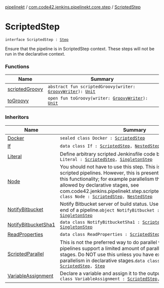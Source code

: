 [pipelinekt](../../index.md) / [com.code42.jenkins.pipelinekt.core.step](../index.md) / [ScriptedStep](./index.md)

# ScriptedStep

`interface ScriptedStep : `[`Step`](../-step/index.md)

Ensure that the pipeline is in ScriptedStep context.  These steps will not be run in the declarative context.

### Functions

| Name | Summary |
|---|---|
| [scriptedGroovy](scripted-groovy.md) | `abstract fun scriptedGroovy(writer: `[`GroovyWriter`](../../com.code42.jenkins.pipelinekt.core.writer/-groovy-writer/index.md)`): `[`Unit`](https://kotlinlang.org/api/latest/jvm/stdlib/kotlin/-unit/index.html) |
| [toGroovy](to-groovy.md) | `open fun toGroovy(writer: `[`GroovyWriter`](../../com.code42.jenkins.pipelinekt.core.writer/-groovy-writer/index.md)`): `[`Unit`](https://kotlinlang.org/api/latest/jvm/stdlib/kotlin/-unit/index.html) |

### Inheritors

| Name | Summary |
|---|---|
| [Docker](../../com.code42.jenkins.pipelinekt.internal.step.scripted/-docker/index.md) | `sealed class Docker : `[`ScriptedStep`](./index.md) |
| [If](../../com.code42.jenkins.pipelinekt.internal.step.scripted/-if/index.md) | `data class If : `[`ScriptedStep`](./index.md)`, `[`NestedStep`](../-nested-step/index.md) |
| [Literal](../../com.code42.jenkins.pipelinekt.internal.step.scripted/-literal/index.md) | Define arbitrary scripted Jenkinsfile code blocks`data class Literal : `[`ScriptedStep`](./index.md)`, `[`SingletonStep`](../-singleton-step/index.md) |
| [Node](../../com.code42.jenkins.pipelinekt.internal.step.scripted/-node/index.md) | You should not have to use this step.  This is from the old scripted pipelines.  However, this is present for users who require this functionality; for example parallelism that exceeds the max allowed by declarative stages, see com.code42.jenkins.pipelinekt.step.scripted.ScriptedParallel`data class Node : `[`ScriptedStep`](./index.md)`, `[`NestedStep`](../-nested-step/index.md) |
| [NotifyBitbucket](../../com.code42.jenkins.pipelinekt.internal.step.scripted/-notify-bitbucket/index.md) | Notify Bitbucket server of build status.  Use at the beginning and end of a pipeline.`object NotifyBitbucket : `[`ScriptedStep`](./index.md)`, `[`SingletonStep`](../-singleton-step/index.md) |
| [NotifyBitbucketSha1](../../com.code42.jenkins.pipelinekt.internal.step.scripted/-notify-bitbucket-sha1/index.md) | `data class NotifyBitbucketSha1 : `[`ScriptedStep`](./index.md)`, `[`SingletonStep`](../-singleton-step/index.md) |
| [ReadProperties](../../com.code42.jenkins.pipelinekt.internal.step.scripted/-read-properties/index.md) | `data class ReadProperties : `[`ScriptedStep`](./index.md)`, `[`SingletonStep`](../-singleton-step/index.md) |
| [ScriptedParallel](../../com.code42.jenkins.pipelinekt.internal.step.scripted/-scripted-parallel/index.md) | This is not the preferred way to do parallel work.  Hover, pipelines support a limited amount of parallelism in declarative stages.  Do NOT use this unless you have exceeded the max parallelism in declarative stages.`data class ScriptedParallel : `[`ScriptedStep`](./index.md)`, `[`Step`](../-step/index.md) |
| [VariableAssignment](../../com.code42.jenkins.pipelinekt.internal.step.scripted/-variable-assignment/index.md) | Declare a variable and assign it to the output of some steps`data class VariableAssignment : `[`ScriptedStep`](./index.md)`, `[`NestedStep`](../-nested-step/index.md) |

